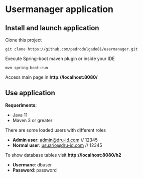 # Usermanager application

## Install and launch application

Clone this project

`git clone https://github.com/pedrodelgado81/usermanager.git`

Execute Spring-boot maven plugin or inside your IDE

`mvn spring-boot:run`

Access main page in **http://localhost:8080/**

## Use application

**Requeriments:**
* Java 11
* Maven 3 or greater

There are some loaded users with different roles
* **Admin user**:  admin@dru-id.com // 12345
* **Normal user**: usuario@dru-id.com // 12345

To show database tables visit **http://localhost:8080/h2**
* **Usermane**: dbuser
* **Password**: password

